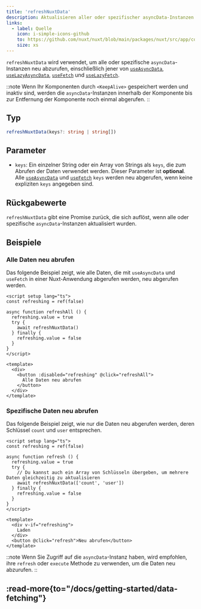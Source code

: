```yaml
---
title: 'refreshNuxtData'
description: Aktualisieren aller oder spezifischer asyncData-Instanzen in Nuxt
links:
  - label: Quelle
    icon: i-simple-icons-github
    to: https://github.com/nuxt/nuxt/blob/main/packages/nuxt/src/app/composables/asyncData.ts
    size: xs
---
```


`refreshNuxtData` wird verwendet, um alle oder spezifische `asyncData`-Instanzen neu abzurufen, einschließlich jener von [`useAsyncData`](/docs/api/composables/use-async-data), [`useLazyAsyncData`](/docs/api/composables/use-lazy-async-data), [`useFetch`](/docs/api/composables/use-fetch) und [`useLazyFetch`](/docs/api/composables/use-lazy-fetch).

::note
Wenn Ihr Komponenten durch `<KeepAlive>` gespeichert werden und inaktiv sind, werden die `asyncData`-Instanzen innerhalb der Komponente bis zur Entfernung der Komponente noch einmal abgerufen.
::

## Typ

```ts
refreshNuxtData(keys?: string | string[])
```

## Parameter

* `keys`: Ein einzelner String oder ein Array von Strings als `keys`, die zum Abrufen der Daten verwendet werden. Dieser Parameter ist **optional**. Alle [`useAsyncData`](/docs/api/composables/use-async-data) und [`useFetch`](/docs/api/composables/use-fetch) `keys` werden neu abgerufen, wenn keine expliziten `keys` angegeben sind.

## Rückgabewerte

`refreshNuxtData` gibt eine Promise zurück, die sich auflöst, wenn alle oder spezifische `asyncData`-Instanzen aktualisiert wurden.

## Beispiele

### Alle Daten neu abrufen

Das folgende Beispiel zeigt, wie alle Daten, die mit `useAsyncData` und `useFetch` in einer Nuxt-Anwendung abgerufen werden, neu abgerufen werden.

```vue [pages/some-page.vue]
<script setup lang="ts">
const refreshing = ref(false)

async function refreshAll () {
  refreshing.value = true
  try {
    await refreshNuxtData()
  } finally {
    refreshing.value = false
  }
}
</script>

<template>
  <div>
    <button :disabled="refreshing" @click="refreshAll">
      Alle Daten neu abrufen
    </button>
  </div>
</template>
```

### Spezifische Daten neu abrufen

Das folgende Beispiel zeigt, wie nur die Daten neu abgerufen werden, deren Schlüssel `count` und `user` entsprechen.

```vue [pages/some-page.vue]
<script setup lang="ts">
const refreshing = ref(false)

async function refresh () {
  refreshing.value = true
  try {
    // Du kannst auch ein Array von Schlüsseln übergeben, um mehrere Daten gleichzeitig zu aktualisieren
    await refreshNuxtData(['count', 'user'])
  } finally {
    refreshing.value = false
  }
}
</script>

<template>
  <div v-if="refreshing">
    Laden
  </div>
  <button @click="refresh">Neu abrufen</button>
</template>
```

::note
Wenn Sie Zugriff auf die `asyncData`-Instanz haben, wird empfohlen, ihre `refresh` oder `execute` Methode zu verwenden, um die Daten neu abzurufen.
::

:read-more{to="/docs/getting-started/data-fetching"}
---